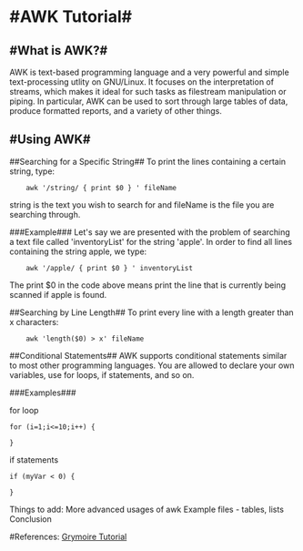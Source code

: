 #AWK Tutorial#
============

#What is AWK?#
-----------
AWK is text-based programming language and a very powerful and simple text-processing utlity on GNU/Linux.
It focuses on the interpretation of streams, which makes it ideal for such tasks as filestream manipulation or piping.
In particular, AWK can be used to sort through large tables of data, produce formatted reports, and a variety of other things.

#Using AWK#
-------------
##Searching for a Specific String##
To print the lines containing a certain string, type:

```
	awk '/string/ { print $0 } ' fileName
```
string is the text you wish to search for and fileName is the file you are searching through.

###Example###
Let's say we are presented with the problem of searching a text file called 'inventoryList' for the string 'apple'.
In order to find all lines containing the string apple, we type:

```
	awk '/apple/ { print $0 } ' inventoryList
```
The print $0 in the code above means print the line that is currently being scanned if apple is found.

##Searching by Line Length##
To print every line with a length greater than x characters:
```
	awk 'length($0) > x' fileName
```

##Conditional Statements##
AWK supports conditional statements similar to most other programming languages.
You are allowed to declare your own variables, use for loops, if statements, and so on.

###Examples###

for loop
```
for (i=1;i<=10;i++) {
	
}
```

if statements
```
if (myVar < 0) {
	
}
```


Things to add:
More advanced usages of awk
Example files - tables, lists
Conclusion


#References:
[Grymoire Tutorial](http://www.grymoire.com/Unix/Awk.html#uh-7)
